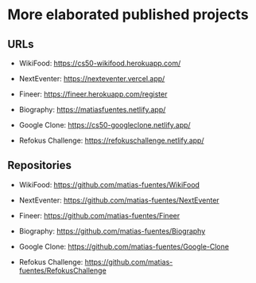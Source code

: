 # More elaborated published projects

## URLs

- WikiFood: https://cs50-wikifood.herokuapp.com/

- NextEventer: https://nexteventer.vercel.app/

- Fineer: https://fineer.herokuapp.com/register

- Biography: https://matiasfuentes.netlify.app/

- Google Clone: https://cs50-googleclone.netlify.app/

- Refokus Challenge: https://refokuschallenge.netlify.app/

## Repositories

- WikiFood: https://github.com/matias-fuentes/WikiFood

- NextEventer: https://github.com/matias-fuentes/NextEventer

- Fineer: https://github.com/matias-fuentes/Fineer

- Biography: https://github.com/matias-fuentes/Biography

- Google Clone: https://github.com/matias-fuentes/Google-Clone

- Refokus Challenge: https://github.com/matias-fuentes/RefokusChallenge

